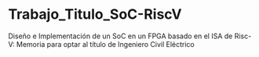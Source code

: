 # Trabajo_Titulo_SoC-RiscV
Diseño e Implementación de un SoC en un FPGA basado en el ISA de Risc-V: Memoria para optar al título de Ingeniero Civil Eléctrico
